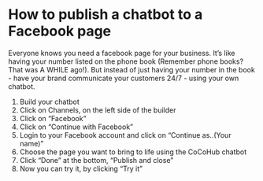# How to publish a chatbot to a Facebook page

Everyone knows you need a facebook page for your business. It’s like having your number listed on the phone book (Remember phone books? That was A WHILE ago!). But instead of just having your number in the book - have your brand communicate your customers 24/7 - using your own chatbot.

1. Build your chatbot
2. Click on Channels, on the left side of the builder
3. Click on “Facebook”
4. Click on “Continue with Facebook”
5. Login to your Facebook account and click on “Continue as..(Your name)”
6. Choose the page you want to bring to life using the CoCoHub chatbot
7. Click “Done” at the bottom, “Publish and close”
8. Now you can try it, by clicking “Try it”
